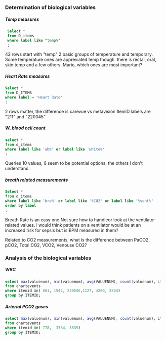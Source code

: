 ### Determination of biological variables
##### Temp measures
``` SQL
 Select *
 from D_items
 where label like "temp%"
 ;
 ```
 42 rows start with "temp" 2 basic groups of temperature and temporary. Some temperature ones are appreviated temp though.
   there is rectal, oral, skin temp and a few others. Mario, which ones are most important?
 
 ##### Heart Rate measures
 ```SQL
 Select *
 from D_ITEMS 
 where label = 'Heart Rate'
 ;
 ```
 2 rows matter, the difference is carevue vs metavision
 ItemID labels are "211" and "220045"
 
 
 ##### W_blood cell count 
 ``` SQL
 select *
 from d_items
 where label like 'wb%' or label like 'white%'
 ;
 ```
 Queries 10 values, 6 seem to be potential options, the others I don't understand.
 
 
 ##### breath related measurements
 ``` SQL
 Select *
 from d_items
 where label like 'bre%' or label like '%CO2' or label like '%vent%'
 order by label
 ;
 ```
 Breath Rate is an easy one
 Not sure how to handleor look at the ventilator related values. I would think patients on a
 ventilator would be at an increased risk for sepsis but is BPM measured in them? 
 
 Related to CO2 measurements, what is the difference between PaCO2, pCO2, Total CO2, VCO2, Venouse CO2?

### Analysis of the biological variables
##### WBC
```SQL
select max(valuenum), min(valuenum), avg(VALUENUM), count(valuenum), itemid
from chartevents
where itemid in( 861, 1542, 220546,1127, 4200, 3834)
group by ITEMID;
```

##### Arterial PCO2 gases
```SQL
select max(valuenum), min(valuenum), avg(VALUENUM), count(valuenum), itemid
from chartevents
where itemid in( 778,  3784, 3835)
group by ITEMID;

```
